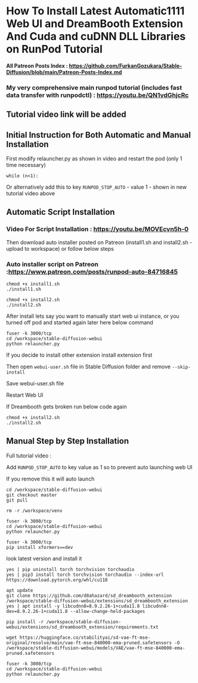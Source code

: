 # How To Install Latest Automatic1111 Web UI and DreamBooth Extension And Cuda and cuDNN DLL Libraries on RunPod Tutorial

**All Patreon Posts Index : https://github.com/FurkanGozukara/Stable-Diffusion/blob/main/Patreon-Posts-Index.md**

### My very comprehensive main runpod tutorial (includes fast data transfer with runpodctl) : https://youtu.be/QN1vdGhjcRc

## Tutorial video link will be added

## Initial Instruction for Both Automatic and Manual Installation

First modify relauncher.py as shown in video and restart the pod (only 1 time necessary)

```
while (n<1):
```

Or alternatively add this to key ```RUNPOD_STOP_AUTO``` - value 1 - shown in new tutorial video above

## Automatic Script Installation

### Video For Script Installation : https://youtu.be/MOVEcvn5h-0

Then download auto installer posted on Patreon (install1.sh and install2.sh - upload to workspace) or follow below steps

### Auto installer script on Patreon :https://www.patreon.com/posts/runpod-auto-84716845

```
chmod +x install1.sh
./install1.sh
```

```
chmod +x install2.sh
./install2.sh
```

After install lets say you want to manually start web ui instance, or you turned off pod and started again later here below command
```
fuser -k 3000/tcp
cd /workspace/stable-diffusion-webui
python relauncher.py
```

If you decide to install other extension install extension first

Then open ```webui-user.sh``` file in Stable Diffusion folder and remove ```--skip-install```

Save webui-user.sh file

Restart Web UI

If Dreambooth gets broken run below code again

```
chmod +x install2.sh
./install2.sh
```

## Manual Step by Step Installation

Full tutorial video : 

Add ```RUNPOD_STOP_AUTO``` to key value as 1 so to prevent auto launching web UI

If you remove this it will auto launch 

```
cd /workspace/stable-diffusion-webui
git checkout master
git pull
```

```
rm -r /workspace/venv
```

```
fuser -k 3000/tcp
cd /workspace/stable-diffusion-webui
python relauncher.py
```


```
fuser -k 3000/tcp
pip install xformers==dev
```

look latest version and install it

```
yes | pip uninstall torch torchvision torchaudio
yes | pip3 install torch torchvision torchaudio --index-url https://download.pytorch.org/whl/cu118
```

```
apt update
git clone https://github.com/d8ahazard/sd_dreambooth_extension /workspace/stable-diffusion-webui/extensions/sd_dreambooth_extension
yes | apt install -y libcudnn8=8.9.2.26-1+cuda11.8 libcudnn8-dev=8.9.2.26-1+cuda11.8 --allow-change-held-packages
```

```
pip install -r /workspace/stable-diffusion-webui/extensions/sd_dreambooth_extension/requirements.txt
```

```
wget https://huggingface.co/stabilityai/sd-vae-ft-mse-original/resolve/main/vae-ft-mse-840000-ema-pruned.safetensors -O /workspace/stable-diffusion-webui/models/VAE/vae-ft-mse-840000-ema-pruned.safetensors
```

```
fuser -k 3000/tcp
cd /workspace/stable-diffusion-webui
python relauncher.py
```
